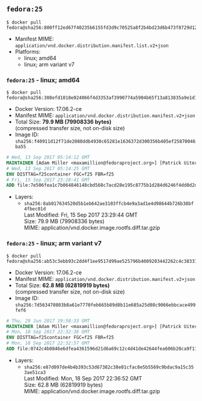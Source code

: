 ## `fedora:25`

```console
$ docker pull fedora@sha256:800ff12ed67f40235b6155fd3d9c70525a8f2b4bd23d6b473f8729d12fbb3fe8
```

-	Manifest MIME: `application/vnd.docker.distribution.manifest.list.v2+json`
-	Platforms:
	-	linux; amd64
	-	linux; arm variant v7

### `fedora:25` - linux; amd64

```console
$ docker pull fedora@sha256:308efd1018e024066f4d3353af3990774a5904b65f13a813835a9e1d1c8732e2
```

-	Docker Version: 17.06.2-ce
-	Manifest MIME: `application/vnd.docker.distribution.manifest.v2+json`
-	Total Size: **79.9 MB (79908336 bytes)**  
	(compressed transfer size, not on-disk size)
-	Image ID: `sha256:f40911d12f71de2080ddb4930c65281e1636372d300356b405ef25870046ba55`

```dockerfile
# Wed, 13 Sep 2017 05:14:12 GMT
MAINTAINER [Adam Miller <maxamillion@fedoraproject.org>] [Patrick Uiterwijk <patrick@puiterwijk.org>]
# Wed, 13 Sep 2017 05:14:25 GMT
ENV DISTTAG=f25container FGC=f25 FBR=f25
# Fri, 15 Sep 2017 23:28:41 GMT
ADD file:7e506fea1c7b064846148cbd568c7acd28e195c8775b1d284d6246f4dd8d2db2 in / 
```

-	Layers:
	-	`sha256:8ab017634520d5b1eb642ae3103ffcb4e9a3ad1e4d98644b726b38bf4fbec01d`  
		Last Modified: Fri, 15 Sep 2017 23:29:44 GMT  
		Size: 79.9 MB (79908336 bytes)  
		MIME: application/vnd.docker.image.rootfs.diff.tar.gzip

### `fedora:25` - linux; arm variant v7

```console
$ docker pull fedora@sha256:ab53c3ebb93c2dd4f1ee9517d99ae525796b4009203442262c4c383314aa270a
```

-	Docker Version: 17.06.2-ce
-	Manifest MIME: `application/vnd.docker.distribution.manifest.v2+json`
-	Total Size: **62.8 MB (62819919 bytes)**  
	(compressed transfer size, not on-disk size)
-	Image ID: `sha256:7d563470803b8a61e7770feb665b89d8b11e685a25d08c9066ebbcace499fef6`

```dockerfile
# Thu, 29 Jun 2017 19:58:33 GMT
MAINTAINER [Adam Miller <maxamillion@fedoraproject.org>] [Patrick Uiterwijk <patrick@puiterwijk.org>]
# Mon, 18 Sep 2017 22:32:36 GMT
ENV DISTTAG=f25container FGC=f25 FBR=f25
# Mon, 18 Sep 2017 22:32:57 GMT
ADD file:0742c4b0846e6dfea4361596d21d6a69c12c4d41de42644fea606b20ca9f1109 in / 
```

-	Layers:
	-	`sha256:e87d097de4b4b393c53d67382c38e01cfac8e5b5569c9bdac9a15c353ae51ca3`  
		Last Modified: Mon, 18 Sep 2017 22:36:52 GMT  
		Size: 62.8 MB (62819919 bytes)  
		MIME: application/vnd.docker.image.rootfs.diff.tar.gzip
